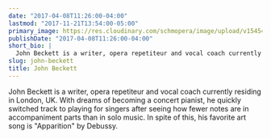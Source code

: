```yaml
---
date: "2017-04-08T11:26:00-04:00"
lastmod: "2017-11-21T13:54:00-05:00"
primary_image: https://res.cloudinary.com/schmopera/image/upload/v1545409169/media/webhook-uploads/1491665408051/2017-04-08---Anonymous.jpg.jpg
publishDate: "2017-04-08T11:26:00-04:00"
short_bio: |
  John Beckett is a writer, opera repetiteur and vocal coach currently residing in London, UK. With dreams of becoming a concert pianist, he quickly switched track to playing for singers after seeing how fewer notes are in accompaniment parts than in solo music. In spite of this, his favorite art song is &quot;Apparition&quot; by Debussy.
slug: john-beckett
title: John Beckett
---
```


John Beckett is a writer, opera repetiteur and vocal coach currently residing in London, UK. With dreams of becoming a concert pianist, he quickly switched track to playing for singers after seeing how fewer notes are in accompaniment parts than in solo music. In spite of this, his favorite art song is "Apparition" by Debussy.

